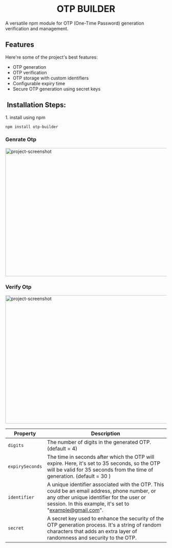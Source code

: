 <h1 align="center" id="title">OTP BUILDER</h1>


<p id="description">A versatile npm module for OTP (One-Time Password) generation verification and management.</p>

<h2> Features</h2>

Here're some of the project's best features:

*   OTP generation
*   OTP verification
*   OTP storage with custom identifiers
*   Configurable expiry time
*   Secure OTP generation using secret keys



<h2>️ Installation Steps:</h2>

<p>1. install using npm</p>

```
npm install otp-builder
```

<h3> Genrate Otp</h3>


<img src="https://res.cloudinary.com/doumu61nd/image/upload/v1720443405/code%201.png" alt="project-screenshot" width="1000" height="400/">


<h3> Verify Otp</h3>

<img src="https://res.cloudinary.com/doumu61nd/image/upload/v1720443791/code%202.png" alt="project-screenshot" width="1000" height="400/">

  
  


| Property    | Description     |
|--------------|---------------|
| `digits` | The number of digits in the generated OTP. (default = 4) |
| `expirySeconds` | The time in seconds after which the OTP will expire. Here, it's set to 35 seconds, so the OTP will be valid for 35 seconds from the time of generation. (default = 30 )  |
| `identifier` |  A unique identifier associated with the OTP. This could be an email address, phone number, or any other unique identifier for the user or session. In this example, it's set to "example@gmail.com". |
| `secret` | A secret key used to enhance the security of the OTP generation process. It's a string of random characters that adds an extra layer of randomness and security to the OTP.  |

  
